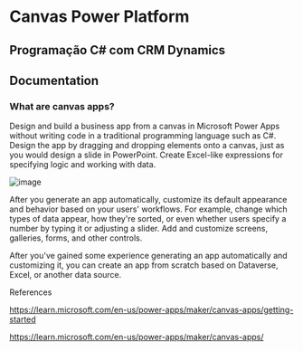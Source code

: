# Canvas Power Platform

## Programação C# com CRM Dynamics

## Documentation

### What are canvas apps?
Design and build a business app from a canvas in Microsoft Power Apps without writing code in a traditional programming language such as C#. Design the app by dragging and dropping elements onto a canvas, just as you would design a slide in PowerPoint. Create Excel-like expressions for specifying logic and working with data. 

![image](https://github.com/jessicacosta07/canvas-powerplatform/assets/65916297/d65fae76-63b0-4e7d-b202-c5a9c7f66bdc)

After you generate an app automatically, customize its default appearance and behavior based on your users' workflows. For example, change which types of data appear, how they're sorted, or even whether users specify a number by typing it or adjusting a slider. Add and customize screens, galleries, forms, and other controls.

After you've gained some experience generating an app automatically and customizing it, you can create an app from scratch based on Dataverse, Excel, or another data source. 


References

https://learn.microsoft.com/en-us/power-apps/maker/canvas-apps/getting-started

https://learn.microsoft.com/en-us/power-apps/maker/canvas-apps/
